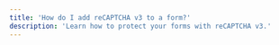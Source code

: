 ```yaml
---
title: 'How do I add reCAPTCHA v3 to a form?'
description: 'Learn how to protect your forms with reCAPTCHA v3.'
---
```

